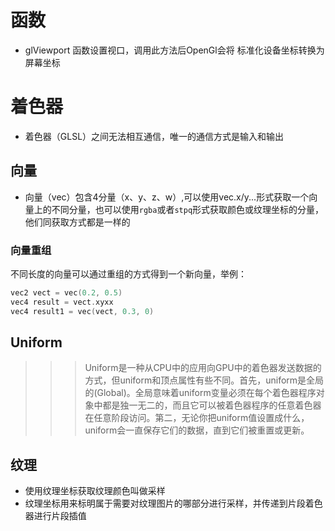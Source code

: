 
# 函数
* glViewport 函数设置视口，调用此方法后OpenGl会将 标准化设备坐标转换为屏幕坐标
# 着色器
* 着色器（GLSL）之间无法相互通信，唯一的通信方式是输入和输出
## 向量
* 向量（vec）包含4分量（x、y、z、w）,可以使用vec.x/y...形式获取一个向量上的不同分量，也可以使用`rgba`或者`stpq`形式获取颜色或纹理坐标的分量，他们同获取方式都是一样的
### 向量重组
不同长度的向量可以通过重组的方式得到一个新向量，举例：
```C
vec2 vect = vec(0.2, 0.5)
vec4 result = vect.xyxx
vec4 result1 = vec(vect, 0.3, 0)
```
## Uniform
>>> Uniform是一种从CPU中的应用向GPU中的着色器发送数据的方式，但uniform和顶点属性有些不同。首先，uniform是全局的(Global)。全局意味着uniform变量必须在每个着色器程序对象中都是独一无二的，而且它可以被着色器程序的任意着色器在任意阶段访问。第二，无论你把uniform值设置成什么，uniform会一直保存它们的数据，直到它们被重置或更新。

## 纹理
* 使用纹理坐标获取纹理颜色叫做采样
* 纹理坐标用来标明属于需要对纹理图片的哪部分进行采样，并传递到片段着色器进行片段插值